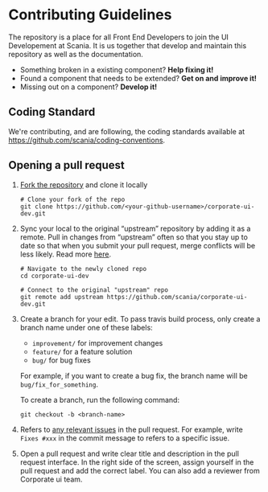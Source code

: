# Contributing Guidelines

The repository is a place for all Front End Developers to join the UI Developement at Scania. It is us together that develop and maintain this repository as well as the documentation.

- Something broken in a existing component? **Help fixing it!**
- Found a component that needs to be extended? **Get on and improve it!**
- Missing out on a component? **Develop it!**


## Coding Standard

We're contributing, and are following, the coding standards available at https://github.com/scania/coding-conventions.

## Opening a pull request

1. [Fork the repository](https://guides.github.com/activities/forking/) and clone it locally
   
   ```
   # Clone your fork of the repo 
   git clone https://github.com/<your-github-username>/corporate-ui-dev.git
   ```
   
2. Sync your local to the original “upstream” repository by adding it as a remote. Pull in changes from “upstream” often so that you stay up to date so that when you submit your pull request, merge conflicts will be less likely. Read more [here](https://help.github.com/en/articles/syncing-a-fork). 

   ```
   # Navigate to the newly cloned repo
   cd corporate-ui-dev
   
   # Connect to the original "upstream" repo
   git remote add upstream https://github.com/scania/corporate-ui-dev.git
   ```
   
3. Create a branch for your edit. To pass travis build process, only create a branch name under one of these labels:
   - `improvement/` for improvement changes
   - `feature/` for a feature solution
   - `bug/` for bug fixes
   
   For example, if you want to create a bug fix, the branch name will be `bug/fix_for_something`.
   
   To create a branch, run the following command:
   
   `git checkout -b <branch-name>`

4. Refers to [any relevant issues](https://github.com/scania/corporate-ui-dev/issues) in the pull request. For example, write `Fixes #xxx` in the commit message to refers to a specific issue.

5. Open a pull request and write clear title and description in the pull request interface. In the right side of the screen, assign yourself in the pull request and add the correct label. You can also add a reviewer from Corporate ui team.
